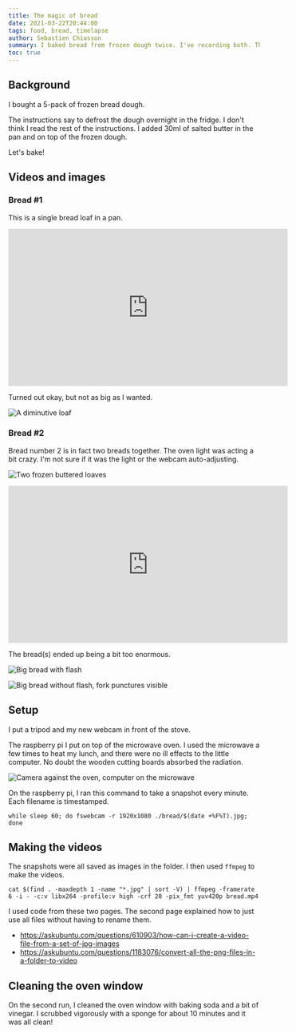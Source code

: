 ```yaml
---
title: The magic of bread
date: 2021-03-22T20:44:00
tags: food, bread, timelapse
author: Sebastien Chiasson
summary: I baked bread from frozen dough twice. I've recording both. The results are not perfect but still tasty.
toc: true
---
```


## Background

I bought a 5-pack of frozen bread dough.

The instructions say to defrost the dough overnight in the fridge. I don't think I read the rest of the instructions. I added 30ml of salted butter in the pan and on top of the frozen dough.

Let's bake!

## Videos and images

### Bread #1

This is a single bread loaf in a pan.

<iframe width="560" height="315" src="https://www.youtube.com/embed/XTki0d15eFw" title="YouTube video player" frameborder="0" allow="accelerometer; autoplay; clipboard-write; encrypted-media; gyroscope; picture-in-picture" allowfullscreen></iframe>

Turned out okay, but not as big as I wanted.

![A diminutive loaf]({attach}20210315_175640.jpg)

### Bread #2

Bread number 2 is in fact two breads together. The oven light was acting a bit crazy. I'm not sure if it was the light or the webcam auto-adjusting.

![Two frozen buttered loaves]({attach}20210322_130818.jpg)

<iframe width="560" height="315" src="https://www.youtube.com/embed/vOlqADRz4Is" title="YouTube video player" frameborder="0" allow="accelerometer; autoplay; clipboard-write; encrypted-media; gyroscope; picture-in-picture" allowfullscreen></iframe>

The bread(s) ended up being a bit too enormous.

![Big bread with flash]({attach}20210322_180310.jpg)

![Big bread without flash, fork punctures visible]({attach}20210322_180330.jpg)

## Setup

I put a tripod and my new webcam in front of the stove.

The raspberry pi I put on top of the microwave oven. I used the microwave a few times to heat my lunch, and there were no ill effects to the little computer. No doubt the wooden cutting boards absorbed the radiation.

![Camera against the oven, computer on the microwave]({attach}20210315_122519.jpg)

On the raspberry pi, I ran this command to take a snapshot every minute. Each filename is timestamped.

```console
while sleep 60; do fswebcam -r 1920x1080 ./bread/$(date +%F%T).jpg; done
```

## Making the videos

The snapshots were all saved as images in the folder. I then used `ffmpeg` to make the videos.

```console
cat $(find . -maxdepth 1 -name "*.jpg" | sort -V) | ffmpeg -framerate 6 -i - -c:v libx264 -profile:v high -crf 20 -pix_fmt yuv420p bread.mp4
```

I used code from these two pages. The second page explained how to just use all files without having to rename them.

  * <https://askubuntu.com/questions/610903/how-can-i-create-a-video-file-from-a-set-of-jpg-images>
  * <https://askubuntu.com/questions/1183076/convert-all-the-png-files-in-a-folder-to-video>

## Cleaning the oven window

On the second run, I cleaned the oven window with baking soda and a bit of vinegar. I scrubbed vigorously with a sponge for about 10 minutes and it was all clean!


